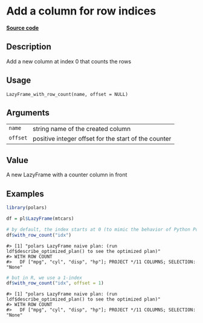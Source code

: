 

# Add a column for row indices

[**Source code**](https://github.com/pola-rs/r-polars/tree/main/R/lazyframe__lazy.R#L257)

## Description

Add a new column at index 0 that counts the rows

## Usage

<pre><code class='language-R'>LazyFrame_with_row_count(name, offset = NULL)
</code></pre>

## Arguments

<table>
<tr>
<td style="white-space: nowrap; font-family: monospace; vertical-align: top">
<code id="LazyFrame_with_row_count_:_name">name</code>
</td>
<td>
string name of the created column
</td>
</tr>
<tr>
<td style="white-space: nowrap; font-family: monospace; vertical-align: top">
<code id="LazyFrame_with_row_count_:_offset">offset</code>
</td>
<td>
positive integer offset for the start of the counter
</td>
</tr>
</table>

## Value

A new LazyFrame with a counter column in front

## Examples

``` r
library(polars)

df = pl$LazyFrame(mtcars)

# by default, the index starts at 0 (to mimic the behavior of Python Polars)
df$with_row_count("idx")
```

    #> [1] "polars LazyFrame naive plan: (run ldf$describe_optimized_plan() to see the optimized plan)"
    #> WITH ROW COUNT
    #>   DF ["mpg", "cyl", "disp", "hp"]; PROJECT */11 COLUMNS; SELECTION: "None"

``` r
# but in R, we use a 1-index
df$with_row_count("idx", offset = 1)
```

    #> [1] "polars LazyFrame naive plan: (run ldf$describe_optimized_plan() to see the optimized plan)"
    #> WITH ROW COUNT
    #>   DF ["mpg", "cyl", "disp", "hp"]; PROJECT */11 COLUMNS; SELECTION: "None"
